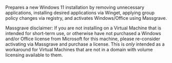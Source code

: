 Prepares a new Windows 11 installation by removing unnecessary applications, installing desired applications via Winget, applying group policy changes via registry, and activates Windows/Office using Massgrave.

Massgrave disclaimer: If you are not installing on a Virtual Machine that is intended for short-term use, or otherwise have not purchased a Windows and/or Office license from Microsoft for this machine, please re-consider activating via Massgrave and purchase a license. This is *only* intended as a workaround for Virtual Machines that are not in a domain with volume licensing available to them.
